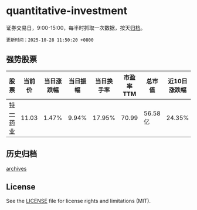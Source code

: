 # quantitative-investment

证券交易日，9:00-15:00，每半时抓取一次数据，按天[归档](archives)。

`更新时间：2025-10-28 11:50:20 +0800`

## 强势股票

|股票|当前价|当日涨跌幅|当日振幅|当日换手率|市盈率TTM|总市值|近10日涨跌幅|
|----|----|----|----|----|----|----|----|
|[特一药业](https://xueqiu.com/S/SZ002728)|11.03|1.47%|9.94%|17.95%|70.99|56.58亿|24.35%|

## 历史归档

[archives](archives)

## License

See the [LICENSE](LICENSE) file for license rights and limitations (MIT).